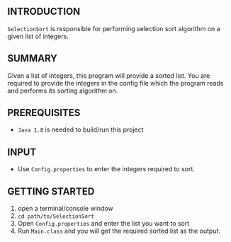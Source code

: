 ## INTRODUCTION

`SelectionSort` is responsible for performing selection sort algorithm on a given list of integers.

## SUMMARY
Given a list of integers, this program will provide a sorted list. You are required to provide the integers in the config file which the program reads and performs its sorting algorithm on.

## PREREQUISITES
* `Java 1.8` is needed to build/run this project

## INPUT
* Use `Config.properties` to enter the integers required to sort. 


## GETTING STARTED
1. open a terminal/console window
2. `cd path/to/SelectionSort`
3. Open `Config.properties` and enter the list you want to sort
4. Run `Main.class` and you will get the required sorted list as the output.

